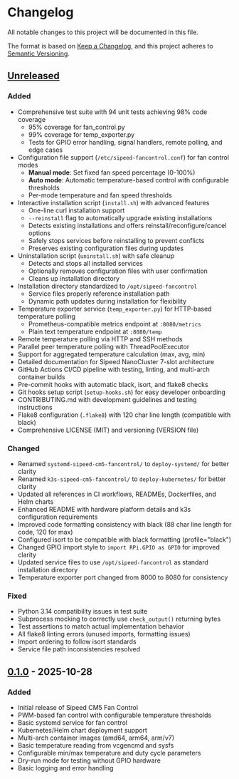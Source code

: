 # Changelog

All notable changes to this project will be documented in this file.

The format is based on [Keep a Changelog](https://keepachangelog.com/en/1.0.0/),
and this project adheres to [Semantic Versioning](https://semver.org/spec/v2.0.0.html).

## [Unreleased]

### Added
- Comprehensive test suite with 94 unit tests achieving 98% code coverage
  - 95% coverage for fan_control.py
  - 99% coverage for temp_exporter.py
  - Tests for GPIO error handling, signal handlers, remote polling, and edge cases
- Configuration file support (`/etc/sipeed-fancontrol.conf`) for fan control modes
  - **Manual mode**: Set fixed fan speed percentage (0-100%)
  - **Auto mode**: Automatic temperature-based control with configurable thresholds
  - Per-mode temperature and fan speed thresholds
- Interactive installation script (`install.sh`) with advanced features
  - One-line curl installation support
  - `--reinstall` flag to automatically upgrade existing installations
  - Detects existing installations and offers reinstall/reconfigure/cancel options
  - Safely stops services before reinstalling to prevent conflicts
  - Preserves existing configuration files during updates
- Uninstallation script (`uninstall.sh`) with safe cleanup
  - Detects and stops all installed services
  - Optionally removes configuration files with user confirmation
  - Cleans up installation directory
- Installation directory standardized to `/opt/sipeed-fancontrol`
  - Service files properly reference installation path
  - Dynamic path updates during installation for flexibility
- Temperature exporter service (`temp_exporter.py`) for HTTP-based temperature polling
  - Prometheus-compatible metrics endpoint at `:8080/metrics`
  - Plain text temperature endpoint at `:8080/temp`
- Remote temperature polling via HTTP and SSH methods
- Parallel peer temperature polling with ThreadPoolExecutor
- Support for aggregated temperature calculation (max, avg, min)
- Detailed documentation for Sipeed NanoCluster 7-slot architecture
- GitHub Actions CI/CD pipeline with testing, linting, and multi-arch container builds
- Pre-commit hooks with automatic black, isort, and flake8 checks
- Git hooks setup script (`setup-hooks.sh`) for easy developer onboarding
- CONTRIBUTING.md with development guidelines and testing instructions
- Flake8 configuration (`.flake8`) with 120 char line length (compatible with black)
- Comprehensive LICENSE (MIT) and versioning (VERSION file)

### Changed
- Renamed `systemd-sipeed-cm5-fancontrol/` to `deploy-systemd/` for better clarity
- Renamed `k3s-sipeed-cm5-fancontrol/` to `deploy-kubernetes/` for better clarity
- Updated all references in CI workflows, READMEs, Dockerfiles, and Helm charts
- Enhanced README with hardware platform details and k3s configuration requirements
- Improved code formatting consistency with black (88 char line length for code, 120 for max)
- Configured isort to be compatible with black formatting (profile="black")
- Changed GPIO import style to `import RPi.GPIO as GPIO` for improved clarity
- Updated service files to use `/opt/sipeed-fancontrol` as standard installation directory
- Temperature exporter port changed from 8000 to 8080 for consistency

### Fixed
- Python 3.14 compatibility issues in test suite
- Subprocess mocking to correctly use `check_output()` returning bytes
- Test assertions to match actual implementation behavior
- All flake8 linting errors (unused imports, formatting issues)
- Import ordering to follow isort standards
- Service file path inconsistencies resolved

## [0.1.0] - 2025-10-28

### Added
- Initial release of Sipeed CM5 Fan Control
- PWM-based fan control with configurable temperature thresholds
- Basic systemd service for fan control
- Kubernetes/Helm chart deployment support
- Multi-arch container images (amd64, arm64, arm/v7)
- Basic temperature reading from vcgencmd and sysfs
- Configurable min/max temperature and duty cycle parameters
- Dry-run mode for testing without GPIO hardware
- Basic logging and error handling

[Unreleased]: https://github.com/Mi-Q/sipeed-cm5-fancontrol/compare/v0.1.0...HEAD
[0.1.0]: https://github.com/Mi-Q/sipeed-cm5-fancontrol/releases/tag/v0.1.0
